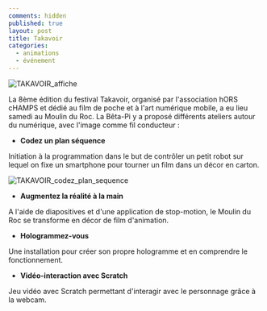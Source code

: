 ```yaml
---
comments: hidden
published: true
layout: post
title: Takavoir
categories:
  - animations
  - événement
---
```

![TAKAVOIR_affiche]({{site.baseurl}}/img/Smartphones-et-cinema-reunis-dans-Takavoir_image_article_droite.jpg)

La 8ème édition du festival Takavoir, organisé par l'association hORS cHAMPS et dédié au film de poche et à l'art numérique mobile, a eu lieu samedi au Moulin du Roc. La Bêta-Pi y a proposé différents ateliers autour du numérique, avec l'image comme fil conducteur :

* **Codez un plan séquence**

Initiation à la programmation dans le but de contrôler un petit robot sur lequel on fixe un smartphone pour tourner un film dans un décor en carton.

![TAKAVOIR_codez_plan_sequence]({{site.baseurl}}/img/170311_TAKAVOIR_Codez.jpg)

* **Augmentez la réalité à la main**

A l'aide de diapositives et d'une application de stop-motion, le Moulin du Roc se transforme en décor de film d'animation.
 
* **Hologrammez-vous**

Une installation pour créer son propre hologramme et en comprendre le fonctionnement.

* **Vidéo-interaction avec Scratch**

Jeu vidéo avec Scratch permettant d'interagir avec le personnage grâce à la webcam.
